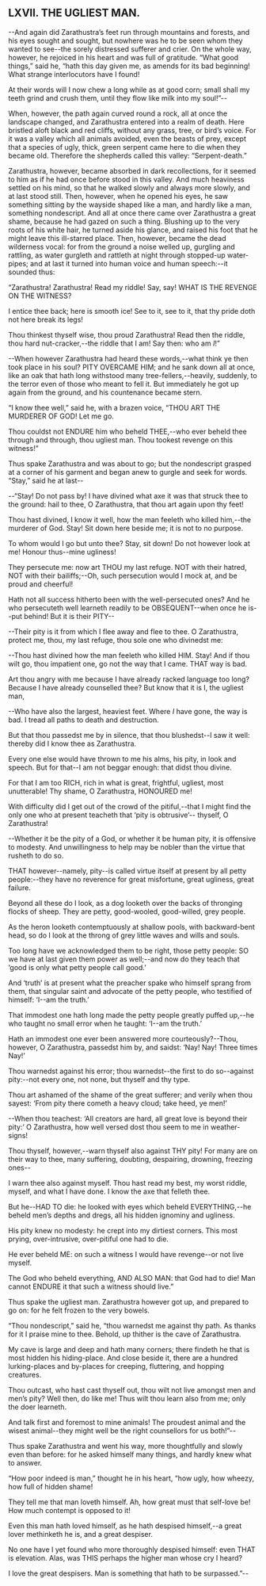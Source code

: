## LXVII. THE UGLIEST MAN.

--And again did Zarathustra’s feet run through mountains and forests,
and his eyes sought and sought, but nowhere was he to be seen whom they
wanted to see--the sorely distressed sufferer and crier. On the whole
way, however, he rejoiced in his heart and was full of gratitude. “What
good things,” said he, “hath this day given me, as amends for its bad
beginning! What strange interlocutors have I found!

At their words will I now chew a long while as at good corn; small
shall my teeth grind and crush them, until they flow like milk into my
soul!”--

When, however, the path again curved round a rock, all at once the
landscape changed, and Zarathustra entered into a realm of death. Here
bristled aloft black and red cliffs, without any grass, tree, or bird’s
voice. For it was a valley which all animals avoided, even the beasts of
prey, except that a species of ugly, thick, green serpent came here to
die when they became old. Therefore the shepherds called this valley:
“Serpent-death.”

Zarathustra, however, became absorbed in dark recollections, for it
seemed to him as if he had once before stood in this valley. And much
heaviness settled on his mind, so that he walked slowly and always more
slowly, and at last stood still. Then, however, when he opened his eyes,
he saw something sitting by the wayside shaped like a man, and hardly
like a man, something nondescript. And all at once there came over
Zarathustra a great shame, because he had gazed on such a thing.
Blushing up to the very roots of his white hair, he turned aside his
glance, and raised his foot that he might leave this ill-starred place.
Then, however, became the dead wilderness vocal: for from the ground a
noise welled up, gurgling and rattling, as water gurgleth and rattleth
at night through stopped-up water-pipes; and at last it turned into
human voice and human speech:--it sounded thus:

“Zarathustra! Zarathustra! Read my riddle! Say, say! WHAT IS THE REVENGE
ON THE WITNESS?

I entice thee back; here is smooth ice! See to it, see to it, that thy
pride doth not here break its legs!

Thou thinkest thyself wise, thou proud Zarathustra! Read then the
riddle, thou hard nut-cracker,--the riddle that I am! Say then: who am
_I_!”

--When however Zarathustra had heard these words,--what think ye then
took place in his soul? PITY OVERCAME HIM; and he sank down all at
once, like an oak that hath long withstood many tree-fellers,--heavily,
suddenly, to the terror even of those who meant to fell it. But
immediately he got up again from the ground, and his countenance became
stern.

“I know thee well,” said he, with a brazen voice, “THOU ART THE MURDERER
OF GOD! Let me go.

Thou couldst not ENDURE him who beheld THEE,--who ever beheld thee
through and through, thou ugliest man. Thou tookest revenge on this
witness!”

Thus spake Zarathustra and was about to go; but the nondescript grasped
at a corner of his garment and began anew to gurgle and seek for words.
“Stay,” said he at last--

--“Stay! Do not pass by! I have divined what axe it was that struck thee
to the ground: hail to thee, O Zarathustra, that thou art again upon thy
feet!

Thou hast divined, I know it well, how the man feeleth who killed
him,--the murderer of God. Stay! Sit down here beside me; it is not to
no purpose.

To whom would I go but unto thee? Stay, sit down! Do not however look at
me! Honour thus--mine ugliness!

They persecute me: now art THOU my last refuge. NOT with their hatred,
NOT with their bailiffs;--Oh, such persecution would I mock at, and be
proud and cheerful!

Hath not all success hitherto been with the well-persecuted ones? And
he who persecuteth well learneth readily to be OBSEQUENT--when once he
is--put behind! But it is their PITY--

--Their pity is it from which I flee away and flee to thee. O
Zarathustra, protect me, thou, my last refuge, thou sole one who
divinedst me:

--Thou hast divined how the man feeleth who killed HIM. Stay! And if
thou wilt go, thou impatient one, go not the way that I came. THAT way
is bad.

Art thou angry with me because I have already racked language too long?
Because I have already counselled thee? But know that it is I, the
ugliest man,

--Who have also the largest, heaviest feet. Where _I_ have gone, the way
is bad. I tread all paths to death and destruction.

But that thou passedst me by in silence, that thou blushedst--I saw it
well: thereby did I know thee as Zarathustra.

Every one else would have thrown to me his alms, his pity, in look and
speech. But for that--I am not beggar enough: that didst thou divine.

For that I am too RICH, rich in what is great, frightful, ugliest, most
unutterable! Thy shame, O Zarathustra, HONOURED me!

With difficulty did I get out of the crowd of the pitiful,--that I might
find the only one who at present teacheth that ‘pity is obtrusive’--
thyself, O Zarathustra!

--Whether it be the pity of a God, or whether it be human pity, it is
offensive to modesty. And unwillingness to help may be nobler than the
virtue that rusheth to do so.

THAT however--namely, pity--is called virtue itself at present by
all petty people:--they have no reverence for great misfortune, great
ugliness, great failure.

Beyond all these do I look, as a dog looketh over the backs of thronging
flocks of sheep. They are petty, good-wooled, good-willed, grey people.

As the heron looketh contemptuously at shallow pools, with backward-bent
head, so do I look at the throng of grey little waves and wills and
souls.

Too long have we acknowledged them to be right, those petty people: SO
we have at last given them power as well;--and now do they teach that
‘good is only what petty people call good.’

And ‘truth’ is at present what the preacher spake who himself sprang
from them, that singular saint and advocate of the petty people, who
testified of himself: ‘I--am the truth.’

That immodest one hath long made the petty people greatly puffed up,--he
who taught no small error when he taught: ‘I--am the truth.’

Hath an immodest one ever been answered more courteously?--Thou,
however, O Zarathustra, passedst him by, and saidst: ‘Nay! Nay! Three
times Nay!’

Thou warnedst against his error; thou warnedst--the first to do
so--against pity:--not every one, not none, but thyself and thy type.

Thou art ashamed of the shame of the great sufferer; and verily when
thou sayest: ‘From pity there cometh a heavy cloud; take heed, ye men!’

--When thou teachest: ‘All creators are hard, all great love is beyond
their pity:’ O Zarathustra, how well versed dost thou seem to me in
weather-signs!

Thou thyself, however,--warn thyself also against THY pity! For many are
on their way to thee, many suffering, doubting, despairing, drowning,
freezing ones--

I warn thee also against myself. Thou hast read my best, my worst
riddle, myself, and what I have done. I know the axe that felleth thee.

But he--HAD TO die: he looked with eyes which beheld EVERYTHING,--he
beheld men’s depths and dregs, all his hidden ignominy and ugliness.

His pity knew no modesty: he crept into my dirtiest corners. This most
prying, over-intrusive, over-pitiful one had to die.

He ever beheld ME: on such a witness I would have revenge--or not live
myself.

The God who beheld everything, AND ALSO MAN: that God had to die! Man
cannot ENDURE it that such a witness should live.”

Thus spake the ugliest man. Zarathustra however got up, and prepared to
go on: for he felt frozen to the very bowels.

“Thou nondescript,” said he, “thou warnedst me against thy path. As
thanks for it I praise mine to thee. Behold, up thither is the cave of
Zarathustra.

My cave is large and deep and hath many corners; there findeth he
that is most hidden his hiding-place. And close beside it, there are
a hundred lurking-places and by-places for creeping, fluttering, and
hopping creatures.

Thou outcast, who hast cast thyself out, thou wilt not live amongst men
and men’s pity? Well then, do like me! Thus wilt thou learn also from
me; only the doer learneth.

And talk first and foremost to mine animals! The proudest animal and the
wisest animal--they might well be the right counsellors for us both!”--

Thus spake Zarathustra and went his way, more thoughtfully and slowly
even than before: for he asked himself many things, and hardly knew what
to answer.

“How poor indeed is man,” thought he in his heart, “how ugly, how
wheezy, how full of hidden shame!

They tell me that man loveth himself. Ah, how great must that self-love
be! How much contempt is opposed to it!

Even this man hath loved himself, as he hath despised himself,--a great
lover methinketh he is, and a great despiser.

No one have I yet found who more thoroughly despised himself: even THAT
is elevation. Alas, was THIS perhaps the higher man whose cry I heard?

I love the great despisers. Man is something that hath to be
surpassed.”--




